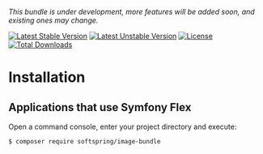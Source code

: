 
*This bundle is under development, more features will be added soon, and existing ones may change.*

[![Latest Stable Version](https://poser.pugx.org/softspring/image-bundle/v/stable.svg)](https://packagist.org/packages/softspring/image-bundle)
[![Latest Unstable Version](https://poser.pugx.org/softspring/image-bundle/v/unstable.svg)](https://packagist.org/packages/softspring/image-bundle)
[![License](https://poser.pugx.org/softspring/image-bundle/license.svg)](https://packagist.org/packages/softspring/image-bundle)
[![Total Downloads](https://poser.pugx.org/softspring/image-bundle/downloads)](https://packagist.org/packages/softspring/image-bundle)

# Installation

## Applications that use Symfony Flex

Open a command console, enter your project directory and execute:

```console
$ composer require softspring/image-bundle
```
